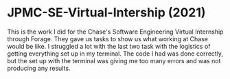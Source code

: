 # JPMC-SE-Virtual-Intership (2021)
This is the work I did for the Chase's Software Engineering Virtual Internship through Forage. They gave us tasks to show us what working at Chase would be like. I struggled a lot with the last two task with the logistics of getting everything set up in my terminal. The code I had was done correctly, but the set up with the terminal was giving me too many errors and was not producing any results.
